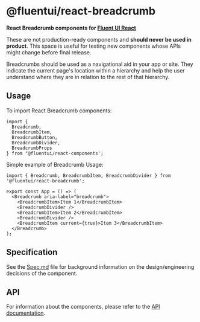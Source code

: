 # @fluentui/react-breadcrumb

**React Breadcrumb components for [Fluent UI React](https://react.fluentui.dev/)**

These are not production-ready components and **should never be used in product**. This space is useful for testing new components whose APIs might change before final release.

Breadcrumbs should be used as a navigational aid in your app or site. They indicate the current page's location within a hierarchy and help the user understand where they are in relation to the rest of that hierarchy.

## Usage

To import React Breadcrumb components:

```tsx
import {
  Breadcrumb,
  BreadcrumbItem,
  BreadcrumbButton,
  BreadcrumbDivider,
  BreadcrumbProps
} from "@fluentui/react-components';
```

Simple example of Breadcrumb Usage:

```tsx
import { Breadcrumb, BreadcrumbItem, BreadcrumbDivider } from '@fluentui/react-breadcrumb';

export const App = () => (
  <Breadcrumb aria-label="breadcrumb">
    <BreadcrumbItem>Item 1</BreadcrumbItem>
    <BreadcrumbDivider />
    <BreadcrumbItem>Item 2</BreadcrumbItem>
    <BreadcrumbDivider />
    <BreadcrumbItem current={true}>Item 3</BreadcrumbItem>
  </Breadcrumb>
);
```

## Specification

See the [Spec.md](./docs/Spec.md) file for background information on the design/engineering decisions of the component.

## API

For information about the components, please refer to the [API documentation](https://react.fluentui.dev/?path=/docs/preview-components-breadcrumb--default).

